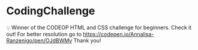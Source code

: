 # CodingChallenge
💡 Winner of the CODEOP HTML and CSS challenge for beginners. Check it out!
For better resolution go to https://codepen.io/Annalisa-Ranzenigo/pen/OJdBWMv
Thank you!
